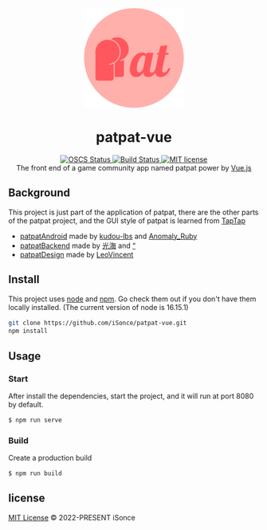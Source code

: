 <div align='center'>
    <img src='./src/assets/patpat.png' width='200'/>
    <h1>patpat-vue</h1>
</div>

<p align='center'>
<a href="https://www.oscs1024.com/project/oscs/iSonce/patpat-vue?ref=badge_small">
    <img src="https://www.oscs1024.com/platform/badge/iSonce/patpat-vue.svg?size=small" alt="OSCS Status"/>
</a>
<a href="https://app.travis-ci.com/iSonce/patpat-vue.svg?branch=master">
    <img src='https://app.travis-ci.com/iSonce/patpat-vue.svg?branch=master' alt='Build Status'/>
</a>
<a href="./LICENSE.md" >
    <img src='https://img.shields.io/badge/license-MIT-blue' alt='MIT license'/>
</a>
<br/>
The front end of a game community app named patpat power by <a href='https://vuejs.org/'>Vue.js</a>
</p>

## Background
This project is just part of the application of patpat, there are the other parts of the patpat project, and the GUI style of patpat is learned from [TapTap](https://taptap.com)

* [patpatAndroid](https://gitee.com/lin_po_sheng/patpat-android) made by [kudou-lbs](https://gitee.com/lin_po_sheng) and [Anomaly_Ruby](https://gitee.com/Anomaly_Ruby)
* [patpatBackend](https://gitee.com/lin_po_sheng/patpat-backend) made by [光海](https://gitee.com/hide_and_see) and [“](mailto:994097470@qq.com)
* [patpatDesign](https://gitee.com/lin_po_sheng/patpat-design) made by [LeoVincent](https://gitee.com/leovincent)

## Install

This project uses [node](http://nodejs.org) and [npm](https://npmjs.com). Go check them out if you don't have them locally installed. (The current version of node is 16.15.1)

```sh
git clone https://github.com/iSonce/patpat-vue.git
npm install
```

## Usage

### Start

After install the dependencies, start the project, and it will run at port 8080 by default.

```sh
$ npm run serve
```

### Build

Create a production build

```sh
$ npm run build
```

## license

[MIT License](./LICENSE.md) © 2022-PRESENT iSonce
